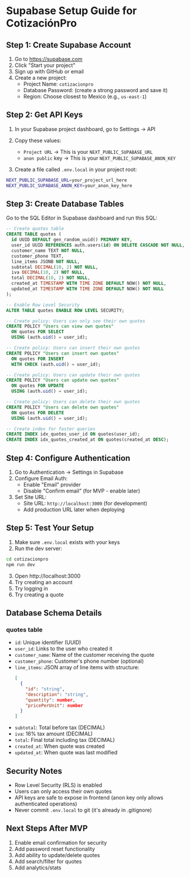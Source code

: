 # Supabase Setup Guide for CotizaciónPro

## Step 1: Create Supabase Account

1. Go to https://supabase.com
2. Click "Start your project"
3. Sign up with GitHub or email
4. Create a new project:
   - Project Name: `cotizacionpro`
   - Database Password: (create a strong password and save it)
   - Region: Choose closest to Mexico (e.g., `us-east-1`)

## Step 2: Get API Keys

1. In your Supabase project dashboard, go to Settings → API
2. Copy these values:
   - `Project URL` → This is your `NEXT_PUBLIC_SUPABASE_URL`
   - `anon public` key → This is your `NEXT_PUBLIC_SUPABASE_ANON_KEY`

3. Create a file called `.env.local` in your project root:
```bash
NEXT_PUBLIC_SUPABASE_URL=your_project_url_here
NEXT_PUBLIC_SUPABASE_ANON_KEY=your_anon_key_here
```

## Step 3: Create Database Tables

Go to the SQL Editor in Supabase dashboard and run this SQL:

```sql
-- Create quotes table
CREATE TABLE quotes (
  id UUID DEFAULT gen_random_uuid() PRIMARY KEY,
  user_id UUID REFERENCES auth.users(id) ON DELETE CASCADE NOT NULL,
  customer_name TEXT NOT NULL,
  customer_phone TEXT,
  line_items JSONB NOT NULL,
  subtotal DECIMAL(10, 2) NOT NULL,
  iva DECIMAL(10, 2) NOT NULL,
  total DECIMAL(10, 2) NOT NULL,
  created_at TIMESTAMP WITH TIME ZONE DEFAULT NOW() NOT NULL,
  updated_at TIMESTAMP WITH TIME ZONE DEFAULT NOW() NOT NULL
);

-- Enable Row Level Security
ALTER TABLE quotes ENABLE ROW LEVEL SECURITY;

-- Create policy: Users can only see their own quotes
CREATE POLICY "Users can view own quotes"
  ON quotes FOR SELECT
  USING (auth.uid() = user_id);

-- Create policy: Users can insert their own quotes
CREATE POLICY "Users can insert own quotes"
  ON quotes FOR INSERT
  WITH CHECK (auth.uid() = user_id);

-- Create policy: Users can update their own quotes
CREATE POLICY "Users can update own quotes"
  ON quotes FOR UPDATE
  USING (auth.uid() = user_id);

-- Create policy: Users can delete their own quotes
CREATE POLICY "Users can delete own quotes"
  ON quotes FOR DELETE
  USING (auth.uid() = user_id);

-- Create index for faster queries
CREATE INDEX idx_quotes_user_id ON quotes(user_id);
CREATE INDEX idx_quotes_created_at ON quotes(created_at DESC);
```

## Step 4: Configure Authentication

1. Go to Authentication → Settings in Supabase
2. Configure Email Auth:
   - Enable "Email" provider
   - Disable "Confirm email" (for MVP - enable later)
3. Set Site URL:
   - Site URL: `http://localhost:3000` (for development)
   - Add production URL later when deploying

## Step 5: Test Your Setup

1. Make sure `.env.local` exists with your keys
2. Run the dev server:
```bash
cd cotizacionpro
npm run dev
```
3. Open http://localhost:3000
4. Try creating an account
5. Try logging in
6. Try creating a quote

## Database Schema Details

### quotes table
- `id`: Unique identifier (UUID)
- `user_id`: Links to the user who created it
- `customer_name`: Name of the customer receiving the quote
- `customer_phone`: Customer's phone number (optional)
- `line_items`: JSON array of line items with structure:
  ```json
  [
    {
      "id": "string",
      "description": "string",
      "quantity": number,
      "pricePerUnit": number
    }
  ]
  ```
- `subtotal`: Total before tax (DECIMAL)
- `iva`: 16% tax amount (DECIMAL)
- `total`: Final total including tax (DECIMAL)
- `created_at`: When quote was created
- `updated_at`: When quote was last modified

## Security Notes

- Row Level Security (RLS) is enabled
- Users can only access their own quotes
- API keys are safe to expose in frontend (anon key only allows authenticated operations)
- Never commit `.env.local` to git (it's already in .gitignore)

## Next Steps After MVP

1. Enable email confirmation for security
2. Add password reset functionality
3. Add ability to update/delete quotes
4. Add search/filter for quotes
5. Add analytics/stats
